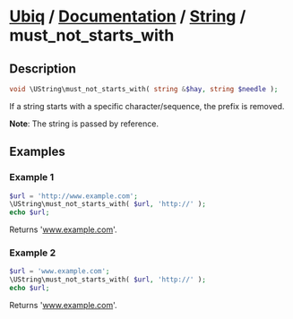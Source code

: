 [Ubiq](https://github.com/Pixel418/Ubiq#readme) / [Documentation](../index.md#readme) / [String](../index.md#string) / must_not_starts_with
======


Description
-------- 

```php
void \UString\must_not_starts_with( string &$hay, string $needle );
```

If a string starts with a specific character/sequence, the prefix is removed.

**Note**: The string is passed by reference.



Examples
--------

### Example 1

```php
$url = 'http://www.example.com';
\UString\must_not_starts_with( $url, 'http://' );
echo $url;
```
Returns 'www.example.com'.

### Example 2

```php
$url = 'www.example.com';
\UString\must_not_starts_with( $url, 'http://' );
echo $url;
```
Returns 'www.example.com'.
